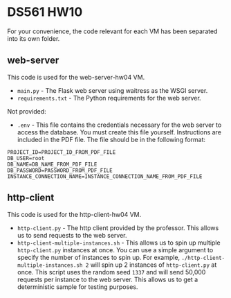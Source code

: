 # DS561 HW10

For your convenience, the code relevant for each VM has been separated into its own folder.

## web-server

This code is used for the web-server-hw04 VM.

- `main.py` - The Flask web server using waitress as the WSGI server.
- `requirements.txt` - The Python requirements for the web server.

Not provided:

- `.env` - This file contains the credentials necessary for the web server to access the database. You must create this file yourself. Instructions are included in the PDF file. The file should be in the following format:

```
PROJECT_ID=PROJECT_ID_FROM_PDF_FILE
DB_USER=root
DB_NAME=DB_NAME_FROM_PDF_FILE
DB_PASSWORD=PASSWORD_FROM_PDF_FILE
INSTANCE_CONNECTION_NAME=INSTANCE_CONNECTION_NAME_FROM_PDF_FILE
```

## http-client

This code is used for the http-client-hw04 VM.

- `http-client.py` - The http client provided by the professor. This allows us to send requests to the web server.
- `http-client-multiple-instances.sh` - This allows us to spin up multiple `http-client.py` instances at once. You can use a simple argument to specify the number of instances to spin up. For example, `./http-client-multiple-instances.sh 2` will spin up 2 instances of `http-client.py` at once. This script uses the random seed `1337` and will send 50,000 requests per instance to the web server. This allows us to get a deterministic sample for testing purposes.